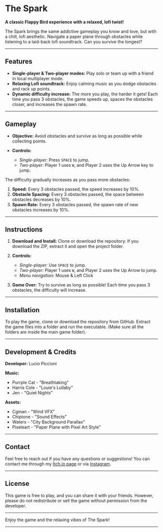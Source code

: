 # The Spark

**A classic Flappy Bird experience with a relaxed, lofi twist!**

The Spark brings the same addictive gameplay you know and love, but with a chill, lofi aesthetic. Navigate a paper plane through obstacles while listening to a laid-back lofi soundtrack. Can you survive the longest?

---

## Features

- **Single-player & Two-player modes:** Play solo or team up with a friend in local multiplayer mode.  
- **Relaxing Lofi soundtrack:** Enjoy calming music as you dodge obstacles and rack up points.  
- **Dynamic difficulty increase:** The more you play, the harder it gets! Each time you pass 3 obstacles, the game speeds up, spaces the obstacles closer, and increases the spawn rate.

---

## Gameplay

- **Objective:** Avoid obstacles and survive as long as possible while collecting points.  
- **Controls:**  

  - *Single-player:* Press `SPACE` to jump.  
  - *Two-player:* Player 1 uses `W`, and Player 2 uses the Up Arrow key to jump.

The difficulty gradually increases as you pass more obstacles:

1. **Speed:** Every 3 obstacles passed, the speed increases by 10%.  
2. **Obstacle Spacing:** Every 3 obstacles passed, the space between obstacles decreases by 10%.  
3. **Spawn Rate:** Every 3 obstacles passed, the spawn rate of new obstacles increases by 10%.

---

## Instructions

1. **Download and Install:** Clone or download the repository. If you download the ZIP, extract it and open the project folder.
2. **Controls:**  

   - *Single-player:* Use `SPACE` to jump.  
   - *Two-player:* Player 1 uses `W`, and Player 2 uses the Up Arrow to jump.  
   - *Menu navigation:* Mouse & Left Click

3. **Game Over:** Try to survive as long as possible! Each time you pass 3 obstacles, the difficulty will increase.

---

## Installation

To play the game, clone or download the repository from GitHub. Extract the game files into a folder and run the executable. (Make sure all the folders are inside the main game folder).

---

## Development & Credits

**Developer:** Lucio Piccioni  

**Music:**  
- Purrple Cat - "Breathtaking"  
- Harris Cole - "Louie's Lullaby"  
- Jen - "Quiet Nights"  

**Assets:**  
- Cgman - "Wind VFX"  
- Chiptone - "Sound Effects"  
- Waters - "City Background Parallax"  
- Pixeleart - "Paper Plane with Pixel Art Style"

---

## Contact

Feel free to reach out if you have any questions or suggestions! You can contact me through my [Itch.io page](https://kapnack.itch.io) or via [Instagram](https://www.instagram.com/kapnack_/).

---

## License

This game is free to play, and you can share it with your friends. However, please do not redistribute or sell the game without permission from the developer.

---

Enjoy the game and the relaxing vibes of The Spark!

---
